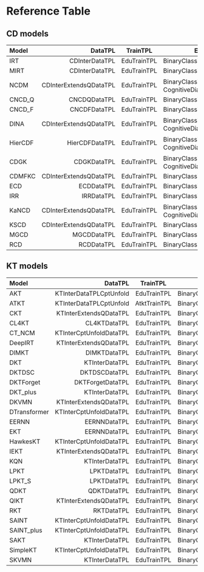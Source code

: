 # Reference Table

## CD models

| Model   |               DataTPL |    TrainTPL    | EvalTPL                                               |
| :------ | ---------------------: | :-------------: | ------------------------------------------------------ |
| IRT     |         CDInterDataTPL | EduTrainTPL | BinaryClassificationEvalTPL                            |
| MIRT    |         CDInterDataTPL | EduTrainTPL | BinaryClassificationEvalTPL                            |
| NCDM    | CDInterExtendsQDataTPL | EduTrainTPL | BinaryClassificationEvalTPL、CognitiveDiagnosisEvalTPL |
| CNCD_Q  |           CNCDQDataTPL | EduTrainTPL | BinaryClassificationEvalTPL                            |
| CNCD_F  |           CNCDFDataTPL | EduTrainTPL | BinaryClassificationEvalTPL                            |
| DINA    | CDInterExtendsQDataTPL | EduTrainTPL | BinaryClassificationEvalTPL、CognitiveDiagnosisEvalTPL |
| HierCDF |         HierCDFDataTPL | EduTrainTPL | BinaryClassificationEvalTPL、CognitiveDiagnosisEvalTPL |
| CDGK    |            CDGKDataTPL | EduTrainTPL | BinaryClassificationEvalTPL、CognitiveDiagnosisEvalTPL |
| CDMFKC  | CDInterExtendsQDataTPL | EduTrainTPL | BinaryClassificationEvalTPL                            |
| ECD     |             ECDDataTPL | EduTrainTPL | BinaryClassificationEvalTPL                            |
| IRR     |             IRRDataTPL | EduTrainTPL | BinaryClassificationEvalTPL                            |
| KaNCD   | CDInterExtendsQDataTPL | EduTrainTPL | BinaryClassificationEvalTPL、CognitiveDiagnosisEvalTPL |
| KSCD    | CDInterExtendsQDataTPL | EduTrainTPL | BinaryClassificationEvalTPL                            |
| MGCD    |            MGCDDataTPL | EduTrainTPL | BinaryClassificationEvalTPL                            |
| RCD     |             RCDDataTPL | EduTrainTPL | BinaryClassificationEvalTPL                            |

## KT models

| Model        |                DataTPL |    TrainTPL    | EvalTPL                    |
| :----------- | ----------------------: | :-------------: | --------------------------- |
| AKT          | KTInterDataTPLCptUnfold | EduTrainTPL | BinaryClassificationEvalTPL |
| ATKT         | KTInterDataTPLCptUnfold |  AtktTrainTPL   | BinaryClassificationEvalTPL |
| CKT          |  KTInterExtendsQDataTPL | EduTrainTPL | BinaryClassificationEvalTPL |
| CL4KT        |            CL4KTDataTPL | EduTrainTPL | BinaryClassificationEvalTPL |
| CT_NCM       | KTInterCptUnfoldDataTPL | EduTrainTPL | BinaryClassificationEvalTPL |
| DeepIRT     |  KTInterExtendsQDataTPL | EduTrainTPL | BinaryClassificationEvalTPL |
| DIMKT        |            DIMKTDataTPL | EduTrainTPL | BinaryClassificationEvalTPL |
| DKT          |          KTInterDataTPL | EduTrainTPL | BinaryClassificationEvalTPL |
| DKTDSC      |           DKTDSCDataTPL | EduTrainTPL | BinaryClassificationEvalTPL |
| DKTForget   |        DKTForgetDataTPL | EduTrainTPL | BinaryClassificationEvalTPL |
| DKT_plus         |          KTInterDataTPL | EduTrainTPL | BinaryClassificationEvalTPL |
| DKVMN        |  KTInterExtendsQDataTPL | EduTrainTPL | BinaryClassificationEvalTPL |
| DTransformer | KTInterCptUnfoldDataTPL | EduTrainTPL | BinaryClassificationEvalTPL |
| EERNN        |            EERNNDataTPL | EduTrainTPL | BinaryClassificationEvalTPL |
| EKT          |            EERNNDataTPL | EduTrainTPL | BinaryClassificationEvalTPL |
| HawkesKT     | KTInterCptUnfoldDataTPL | EduTrainTPL | BinaryClassificationEvalTPL |
| IEKT         |  KTInterExtendsQDataTPL | EduTrainTPL | BinaryClassificationEvalTPL |
| KQN          |          KTInterDataTPL | EduTrainTPL | BinaryClassificationEvalTPL |
| LPKT         |             LPKTDataTPL | EduTrainTPL | BinaryClassificationEvalTPL |
| LPKT_S       |             LPKTDataTPL | EduTrainTPL | BinaryClassificationEvalTPL |
| QDKT         |             QDKTDataTPL | EduTrainTPL | BinaryClassificationEvalTPL |
| QIKT         |  KTInterExtendsQDataTPL | EduTrainTPL | BinaryClassificationEvalTPL |
| RKT          |              RKTDataTPL | EduTrainTPL | BinaryClassificationEvalTPL |
| SAINT        | KTInterCptUnfoldDataTPL | EduTrainTPL | BinaryClassificationEvalTPL |
| SAINT_plus       | KTInterCptUnfoldDataTPL | EduTrainTPL | BinaryClassificationEvalTPL |
| SAKT         |          KTInterDataTPL | EduTrainTPL | BinaryClassificationEvalTPL |
| SimpleKT     | KTInterCptUnfoldDataTPL | EduTrainTPL | BinaryClassificationEvalTPL |
| SKVMN        |          KTInterDataTPL | EduTrainTPL | BinaryClassificationEvalTPL |
